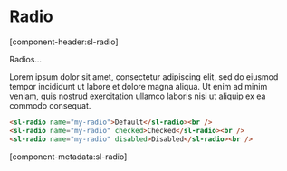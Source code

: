 # Radio

[component-header:sl-radio]

Radios...

Lorem ipsum dolor sit amet, consectetur adipiscing elit, sed do eiusmod tempor incididunt ut labore et dolore magna aliqua. Ut enim ad minim veniam, quis nostrud exercitation ullamco laboris nisi ut aliquip ex ea commodo consequat.

```html preview
<sl-radio name="my-radio">Default</sl-radio><br />
<sl-radio name="my-radio" checked>Checked</sl-radio><br />
<sl-radio name="my-radio" disabled>Disabled</sl-radio><br />
```

[component-metadata:sl-radio]
